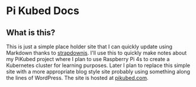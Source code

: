 # Pi Kubed Docs

## What is this?

This is just a simple place holder site that I can quickly update using Markdown thanks to [strapdownjs](http://strapdownjs.com). I'll use this to quickly make notes about my PiKubed project where I plan to use Raspberry Pi 4s to create a Kubernetes cluster for learning purposes. Later I plan to replace this simple site with a more appropriate blog style site probably using something along the lines of WordPress. The site is hosted at [pikubed.com](http://pikubed.com).


